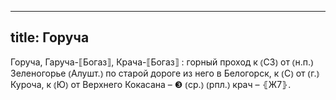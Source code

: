 
---
title: Горуча
---
Горуча, Гаруча-⟦Богаз⟧, Крача-⟦Богаз⟧
: горный проход к ⦅СЗ⦆ от ⦅н.п.⦆ Зеленогорье ⦅Алушт.⦆ по старой дороге из него в Белогорск, к ⦅С⦆ от ⦅г.⦆ Куроча, к ⦅Ю⦆ от Верхнего Кокасана – ❸ ⦅ср.⦆ ⦅рпл.⦆ крач – ⦃Ж7⦄.
